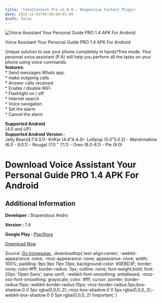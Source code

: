 ```yaml
---
title: 'TotalContest Pro v2.0.0 – Responsive Contest Plugin'
date: 2019-12-03T09:09:00+01:00
draft: false
---
```


![Voice Assistant Your Personal Guide PRO 1.4 APK For Android](https://i0.wp.com/apkhome.net/wp-content/uploads/2019/12/Voice-Assistant-Your-Personal-Guide-PRO-1.4.png "Voice Assistant Your Personal Guide PRO 1.4 APK For Android")

  

Voice Assistant Your Personal Guide PRO 1.4 APK For Android

Unique solution to use your phone completely in hands\*free mode. Your personal voice assistant (P.A) will help you perform all the tasks on your phone using voice commands.  
**features:**  
\* Send messages Whats app.  
\* make outgoing calls  
\* Answer calls received  
\* Enable / disable WiFi  
\* Flashlight on / off  
\* Internet search  
\* Voice navigation  
\* Set the alarm  
\* Cancel the alarm

**Supported Android**  
{4.0 and UP}  
**Supported Android Version**:-  
Jelly Bean(4.1"4.3.1)- KitKat (4.4"4.4.4)- Lollipop (5.0"5.0.2) - Marshmallow (6.0 - 6.0.1) - Nougat (7.0 " 7.1.1) - Oreo (8.0-8.1) - Pie (9.0)

Download Voice Assistant Your Personal Guide PRO 1.4 APK For Android
====================================================================

Additional Information
----------------------

**Developer :** Stupendous Andro

**Version :** 1.4

**Google Play :** [PlayStore](https://play.google.com/store/apps/details?id=com.stupendous.voiceassistant)

  

[Download Now](https://store4app.co/post/voice-assistant-your-personal-guide-pro-1-4-apk-for-android_1575305152)

  
Source: [Go homepage.](https://store4app.co/post/voice-assistant-your-personal-guide-pro-1-4-apk-for-android_1575305152) .downloadtop{ text-align:center; -webkit-appearance: none; -moz-appearance: none; appearance: none; width: 100%; padding: 9px 9px 11px 13px; background-color: #0EBD3F; border: none; color:#fff; border-radius: 3px; outline: none; font-weight;bold; font: 20px 'Open Sans', sans-serif; -webkit-font-smoothing: antialiased; -moz-osx-font-smoothing: grayscale; color: #fff; cursor: pointer; border-radius:15px;-webkit-border-radius:15px;-moz-border-radius:5px;box-shadow:0 0 5px rgba(0,0,0,.2);-moz-box-shadow:0 0 5px rgba(0,0,0,.2);-webkit-box-shadow:0 0 5px rgba(0,0,0,.2) !important; }